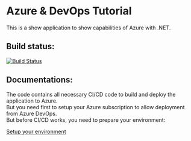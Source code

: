 # Azure & DevOps Tutorial
This is a show application to show capabilities of Azure with .NET.


## Build status:

[![Build Status](https://dev.azure.com/ghassankarwchan/property%20management/_apis/build/status%2FBuild%20Code%20Pipeline?branchName=main)](https://dev.azure.com/ghassankarwchan/property%20management/_build/latest?definitionId=10&branchName=main)

## Documentations: 
The code contains all necessary CI/CD code to build and deploy the application to Azure.  
But you need first to setup your Azure subscription to allow deployment from Azure DevOps.  
But before CI/CD works, you need to prepare your environment:

[Setup your environment](documentations/setup_environment.md)
